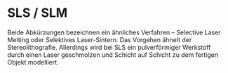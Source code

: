 # SLS / SLM

Beide Abkürzungen bezeichnen ein ähnliches Verfahren – Selective Laser Melting oder Selektives Laser-Sintern. Das Vorgehen ähnelt der Stereolithografie. Allerdings wird bei SLS ein pulverförmiger Werkstoff durch einen Laser geschmolzen und Schicht auf Schicht zu dem fertigen Objekt modelliert.
